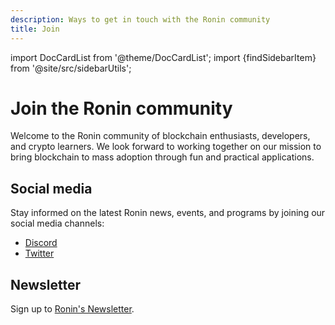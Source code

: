 ```yaml
---
description: Ways to get in touch with the Ronin community
title: Join
---
```


import DocCardList from '@theme/DocCardList'; 
import {findSidebarItem} from '@site/src/sidebarUtils';

# Join the Ronin community
Welcome to the Ronin community of blockchain enthusiasts, developers, and crypto learners. We look forward to working together on our mission to bring blockchain to mass adoption through fun and practical applications.

## Social media
Stay informed on the latest Ronin news, events, and programs by joining our social media channels:

* [Discord](https://discord.gg/P5GgF7SK)
* [Twitter](https://twitter.com/ronin_network)

## Newsletter
Sign up to [Ronin's Newsletter](https://roninblockchain.substack.com/).
